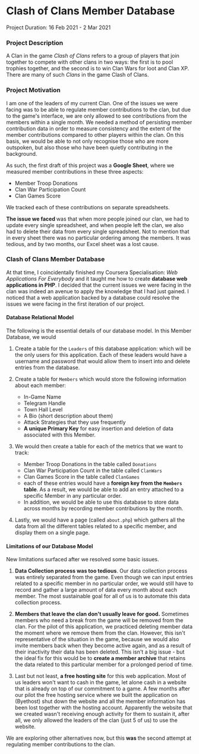 # Clash of Clans Member Database
Project Duration: 16 Feb 2021 - 2 Mar 2021
### Project Description
A Clan in the game _Clash of Clans_ refers to a group of players that join together to compete with other clans in two ways: the first is to pool trophies together, and the second is to win Clan Wars for loot and Clan XP. There are many of such _Clans_ in the game Clash of Clans. 

### Project Motivation
I am one of the leaders of my current Clan. One of the issues we were facing was to be able to regulate member contributions to the clan, but due to the game's interface, we are only allowed to see contributions from the members within a single month. We needed a method of persisting member contribution data in order to measure consistency and the extent of the member contributions compared to other players within the clan. On this basis, we would be able to not only recognise those who are more outspoken, but also those who have been quietly contributing in the background. 

As such, the first draft of this project was a <b>Google Sheet</b>, where we measured member contributions in these three aspects:
- Member Troop Donations
- Clan War Participation Count
- Clan Games Score

We tracked each of these contributions on separate spreadsheets. 

<b>The issue we faced </b> was that when more people joined our clan, we had to update every single spreadsheet, and when people left the clan, we also had to delete their data from every single spreadsheet. Not to mention that in every sheet there was no particular ordering among the members. It was tedious, and by two months, our Excel sheet was a lost cause. 

### Clash of Clans Member Database 
At that time, I coincidentally finished my Coursera Specialisation: _Web Applications For Everybody_ and it taught me how to create <b>database web applications in PHP</b>. I decided that the current issues we were facing in the clan was indeed an avenue to apply the knowledge that I had just gained. I noticed that a web application backed by a database could resolve the issues we were facing in the first iteration of our project.

#### Database Relational Model
The following is the essential details of our database model. In this Member Database, we would 
1. Create a table for the <code>Leaders</code> of this database application: which will be the only users for this application. Each of these leaders would have a username and password that would allow them to insert into and delete entries from the database. 
2. Create a table for <code>Members</code> which would store the following information about each member:
    - In-Game Name
    - Telegram Handle
    - Town Hall Level
    - A Bio (short description about them)
    - Attack Strategies that they use frequently
    - <b>A unique Primary Key</b> for easy insertion and deletion of data associated with this Member. 
4. We would then create a table for each of the metrics that we want to track:
    - Member Troop Donations in the table called <code>Donations</code>
    - Clan War Participation Count in the table called <code>ClanWars</code>
    - Clan Games Score in the table called <code>ClanGames</code>
    - each of these entries would have a <b> foreign key from the <code>Members</code> table</b>. As a result, we would be able to add an entry attached to a specific Member in any particular order. 
   -  In addition, we would be able to use this database to store data across months by recording member contributions by the month.

5. Lastly, we would have a page (called <code>about.php</code>) which gathers all the data from all the different tables related to a specific member, and display them on a single page. 



#### Limitations of our Database Model
New limitations surfaced after we resolved some basic issues.
1. <b>Data Collection process was too tedious</b>. Our data collection process was entirely separated from the game. Even though we can input entries related to a specific member in no particular order, we would still have to record and gather a large amount of data every month about each member. The most sustainable goal for all of us is to automate this data collection process.

2. <b> Members that leave the clan don't usually leave for good.</b> Sometimes members who need a break from the game will be removed from the clan. For the pilot of this application, we practiced deleting member data the moment where we remove them from the clan. However, this isn't representative of the situation in the game, because we would also invite members back when they become active again, and as a result of their inactivity their data has been deleted. This isn't a big issue - but the ideal fix for this would be to <b>create a member archive</b> that retains the data related to this particular member for a prolonged period of time. 

3. Last but not least, <b>a free hosting site</b> for this web application. Most of us leaders won't want to cash in the game, let alone cash in a website that is already on top of our commitment to a game. A few months after our pilot the free hosting service where we built the application on (Byethost) shut down the website and all the member information has been lost together with the hosting account. Apparently the website that we created wasn't receiving enough activity for them to sustain it, after all, we only allowed the leaders of the clan (just 5 of us) to use the website.

We are exploring other alternatives now, but this <b> was </b> the second attempt at regulating member contributions to the clan.
 
